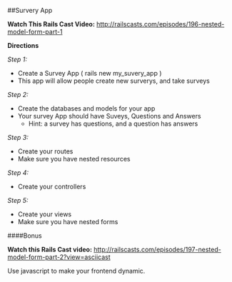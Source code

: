 ##Survery App

**Watch This Rails Cast Video:**  http://railscasts.com/episodes/196-nested-model-form-part-1  

**Directions**  

*Step 1:*  
- Create a Survey App ( rails new my_suvery_app )
- This app will allow people create new surverys, and take surveys

*Step 2:*  
- Create the databases and models for your app
- Your survey App should have Suveys, Questions and Answers
	- Hint: a survey has questions, and a question has answers

*Step 3:*  
- Create your routes
- Make sure you have nested resources

*Step 4:*  
- Create your controllers

*Step 5:*  
- Create your views
- Make sure you have nested forms

####Bonus

**Watch this Rails Cast video:** http://railscasts.com/episodes/197-nested-model-form-part-2?view=asciicast  

Use javascript to make your frontend dynamic.


